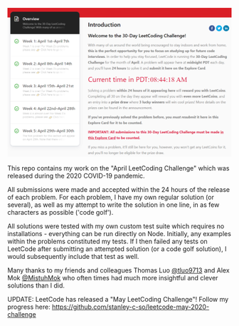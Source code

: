 ![](./readme.png)

This repo contains my work on the "April LeetCoding Challenge" which was released during the 2020 COVID-19 pandemic.

All submissions were made and accepted within the 24 hours of the release of each problem. For each problem, I have my own regular solution (or several), as well as my attempt to write the solution in one line, in as few characters as possible ('code golf').

All solutions were tested with my own custom test suite which requires no installations - everything can be run directly on Node. Initially, any examples within the problems constituted my tests. If I then failed any tests on LeetCode after submitting an attempted solution (or a code golf solution), I would subsequently include that test as well.

Many thanks to my friends and colleagues Thomas Luo [@tluo9713](https://github.com/tluo9713) and Alex Mok [@MistuhMok](https://github.com/MistuhMok) who often times had much more insightful and clever solutions than I did.

UPDATE: LeetCode has released a "May LeetCoding Challenge"! Follow my progress here: https://github.com/stanley-c-so/leetcode-may-2020-challenge